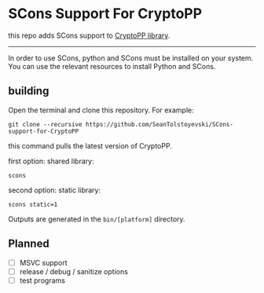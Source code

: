 # SCons Support For CryptoPP

this repo adds SCons support to [CryptoPP library](https://github.com/weidai11/cryptopp).

***

In order to use SCons, python and SCons must be installed on your system.
You can use the relevant resources to install Python and SCons.

## building

Open the terminal and clone this repository. For example:

`git clone --recursive https://github.com/SeanTolstoyevski/SCons-support-for-CryptoPP`

this command pulls the latest version of CryptoPP.

first option: shared library:

`scons`

second option: static library:

`scons static=1`

Outputs are generated in the `bin/[platform]` directory.

## Planned

* [ ] MSVC support
* [ ] release / debug / sanitize options
* [ ] test programs

